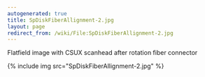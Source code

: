 ```yaml
---
autogenerated: true
title: SpDiskFiberAllignment-2.jpg
layout: page
redirect_from: /wiki/File:SpDiskFiberAllignment-2.jpg
---
```


Flatfield image with CSUX scanhead after rotation fiber connector

{% include img src="SpDiskFiberAllignment-2.jpg" %}
